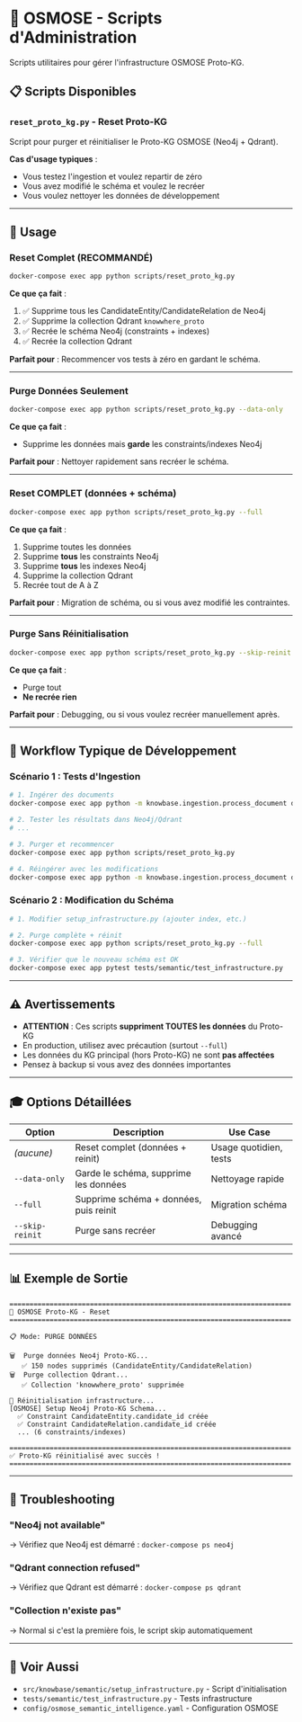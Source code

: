 # 🌊 OSMOSE - Scripts d'Administration

Scripts utilitaires pour gérer l'infrastructure OSMOSE Proto-KG.

## 📋 Scripts Disponibles

### `reset_proto_kg.py` - Reset Proto-KG

Script pour purger et réinitialiser le Proto-KG OSMOSE (Neo4j + Qdrant).

**Cas d'usage typiques** :
- Vous testez l'ingestion et voulez repartir de zéro
- Vous avez modifié le schéma et voulez le recréer
- Vous voulez nettoyer les données de développement

---

## 🚀 Usage

### Reset Complet (RECOMMANDÉ)

```bash
docker-compose exec app python scripts/reset_proto_kg.py
```

**Ce que ça fait** :
1. ✅ Supprime tous les CandidateEntity/CandidateRelation de Neo4j
2. ✅ Supprime la collection Qdrant `knowwhere_proto`
3. ✅ Recrée le schéma Neo4j (constraints + indexes)
4. ✅ Recrée la collection Qdrant

**Parfait pour** : Recommencer vos tests à zéro en gardant le schéma.

---

### Purge Données Seulement

```bash
docker-compose exec app python scripts/reset_proto_kg.py --data-only
```

**Ce que ça fait** :
- Supprime les données mais **garde** les constraints/indexes Neo4j

**Parfait pour** : Nettoyer rapidement sans recréer le schéma.

---

### Reset COMPLET (données + schéma)

```bash
docker-compose exec app python scripts/reset_proto_kg.py --full
```

**Ce que ça fait** :
1. Supprime toutes les données
2. Supprime **tous** les constraints Neo4j
3. Supprime **tous** les indexes Neo4j
4. Supprime la collection Qdrant
5. Recrée tout de A à Z

**Parfait pour** : Migration de schéma, ou si vous avez modifié les contraintes.

---

### Purge Sans Réinitialisation

```bash
docker-compose exec app python scripts/reset_proto_kg.py --skip-reinit
```

**Ce que ça fait** :
- Purge tout
- **Ne recrée rien**

**Parfait pour** : Debugging, ou si vous voulez recréer manuellement après.

---

## 🔧 Workflow Typique de Développement

### Scénario 1 : Tests d'Ingestion

```bash
# 1. Ingérer des documents
docker-compose exec app python -m knowbase.ingestion.process_document doc.pdf

# 2. Tester les résultats dans Neo4j/Qdrant
# ...

# 3. Purger et recommencer
docker-compose exec app python scripts/reset_proto_kg.py

# 4. Réingérer avec les modifications
docker-compose exec app python -m knowbase.ingestion.process_document doc.pdf
```

### Scénario 2 : Modification du Schéma

```bash
# 1. Modifier setup_infrastructure.py (ajouter index, etc.)

# 2. Purge complète + réinit
docker-compose exec app python scripts/reset_proto_kg.py --full

# 3. Vérifier que le nouveau schéma est OK
docker-compose exec app pytest tests/semantic/test_infrastructure.py
```

---

## ⚠️ Avertissements

- **ATTENTION** : Ces scripts **suppriment TOUTES les données** du Proto-KG
- En production, utilisez avec précaution (surtout `--full`)
- Les données du KG principal (hors Proto-KG) ne sont **pas affectées**
- Pensez à backup si vous avez des données importantes

---

## 🎓 Options Détaillées

| Option | Description | Use Case |
|--------|-------------|----------|
| *(aucune)* | Reset complet (données + reinit) | Usage quotidien, tests |
| `--data-only` | Garde le schéma, supprime les données | Nettoyage rapide |
| `--full` | Supprime schéma + données, puis reinit | Migration schéma |
| `--skip-reinit` | Purge sans recréer | Debugging avancé |

---

## 📊 Exemple de Sortie

```
======================================================================
🌊 OSMOSE Proto-KG - Reset
======================================================================

📋 Mode: PURGE DONNÉES

🗑️  Purge données Neo4j Proto-KG...
   ✅ 150 nodes supprimés (CandidateEntity/CandidateRelation)
🗑️  Purge collection Qdrant...
   ✅ Collection 'knowwhere_proto' supprimée

🔧 Réinitialisation infrastructure...
[OSMOSE] Setup Neo4j Proto-KG Schema...
  ✅ Constraint CandidateEntity.candidate_id créée
  ✅ Constraint CandidateRelation.candidate_id créée
  ... (6 constraints/indexes)

======================================================================
✅ Proto-KG réinitialisé avec succès !
======================================================================
```

---

## 🐛 Troubleshooting

### "Neo4j not available"
→ Vérifiez que Neo4j est démarré : `docker-compose ps neo4j`

### "Qdrant connection refused"
→ Vérifiez que Qdrant est démarré : `docker-compose ps qdrant`

### "Collection n'existe pas"
→ Normal si c'est la première fois, le script skip automatiquement

---

## 🔗 Voir Aussi

- `src/knowbase/semantic/setup_infrastructure.py` - Script d'initialisation
- `tests/semantic/test_infrastructure.py` - Tests infrastructure
- `config/osmose_semantic_intelligence.yaml` - Configuration OSMOSE
